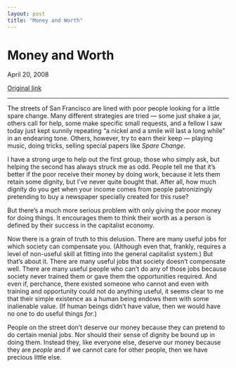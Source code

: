 ```yaml
---
layout: post
title: "Money and Worth"
---
```

Money and Worth
===============

April 20, 2008

[Original link](http://www.aaronsw.com/weblog/moneyandworth)

* * * * *

The streets of San Francisco are lined with poor people looking for a
little spare change. Many different strategies are tried — some just
shake a jar, others call for help, some make specific small requests,
and a fellow I saw today just kept sunnily repeating “a nickel and a
smile will last a long while” in an endearing tone. Others, however, try
to earn their keep — playing music, doing tricks, selling special papers
like *Spare Change*.

I have a strong urge to help out the first group, those who simply ask,
but helping the second has always struck me as odd. People tell me that
it’s better if the poor receive their money by doing work, because it
lets them retain some dignity, but I’ve never quite bought that. After
all, how much dignity do you get when your income comes from people
patronizingly pretending to buy a newspaper specially created for this
ruse?

But there’s a much more serious problem with only giving the poor money
for doing things. It encourages them to think their worth as a person is
defined by their success in the capitalist economy.

Now there is a grain of truth to this delusion. There are many useful
jobs for which society can compensate you. (Although even that, frankly,
requires a level of non-useful skill at fitting into the general
capitalist system.) But that’s about it. There are many useful jobs that
society doesn’t compensate well. There are many useful people who can’t
do any of those jobs because society never trained them or gave them the
opportunities required. And even if, perchance, there existed someone
who cannot and even with training and opportunity could not do anything
useful, it seems clear to me that their simple existence as a human
being endows them with some inalienable value. (If human beings didn’t
have value, then we would have no one to do useful things *for*.)

People on the street don’t deserve our money because they can pretend to
do certain menial jobs. Nor should their sense of dignity be bound up in
doing them. Instead they, like everyone else, deserve our money because
they are *people* and if we cannot care for other people, then we have
precious little else.
